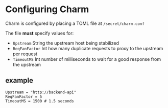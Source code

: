 # Configuring Charm

Charm is configured by placing a TOML file at `/secret/charm.conf`

The file **must** specify values for:

* `Upstream` String the upstream host being stabilized
* `ReqFanFactor` Int how many duplicate requests to proxy to the upstream per request
* `TimeoutMS` Int number of milliseconds to wait for a good response from the upstream

## example

```
Upstream = "http://backend-api"
ReqFanFactor = 5
TimeoutMS = 1500 # 1.5 seconds
```

